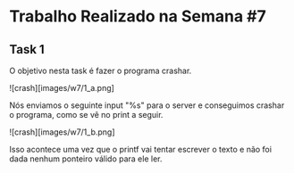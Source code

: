 # Trabalho Realizado na Semana #7

## Task 1
O objetivo nesta task é fazer o programa crashar.


![crash][images/w7/1_a.png]

Nós enviamos o seguinte input "%s" para o server e conseguimos crashar o programa, como se vê no print a seguir.

![crash][images/w7/1_b.png]

Isso acontece uma vez que o printf vai tentar escrever o texto e não foi dada nenhum ponteiro válido para ele ler.


